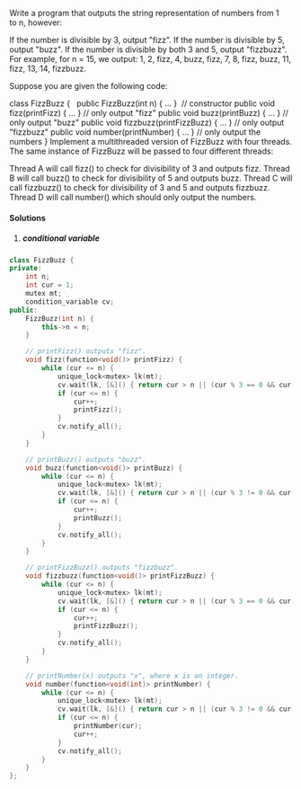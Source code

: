 Write a program that outputs the string representation of numbers from 1 to n, however:

If the number is divisible by 3, output "fizz".
If the number is divisible by 5, output "buzz".
If the number is divisible by both 3 and 5, output "fizzbuzz".
For example, for n = 15, we output: 1, 2, fizz, 4, buzz, fizz, 7, 8, fizz, buzz, 11, fizz, 13, 14, fizzbuzz.

Suppose you are given the following code:

class FizzBuzz {
  public FizzBuzz(int n) { ... }               // constructor
  public void fizz(printFizz) { ... }          // only output "fizz"
  public void buzz(printBuzz) { ... }          // only output "buzz"
  public void fizzbuzz(printFizzBuzz) { ... }  // only output "fizzbuzz"
  public void number(printNumber) { ... }      // only output the numbers
}
Implement a multithreaded version of FizzBuzz with four threads. The same instance of FizzBuzz will be passed to four different threads:

Thread A will call fizz() to check for divisibility of 3 and outputs fizz.
Thread B will call buzz() to check for divisibility of 5 and outputs buzz.
Thread C will call fizzbuzz() to check for divisibility of 3 and 5 and outputs fizzbuzz.
Thread D will call number() which should only output the numbers.

#### Solutions

1. ##### conditional variable


```cpp
class FizzBuzz {
private:
    int n;
    int cur = 1;
    mutex mt;
    condition_variable cv;
public:
    FizzBuzz(int n) {
        this->n = n;
    }

    // printFizz() outputs "fizz".
    void fizz(function<void()> printFizz) {
        while (cur <= n) {
            unique_lock<mutex> lk(mt);
            cv.wait(lk, [&]() { return cur > n || (cur % 3 == 0 && cur % 5 != 0); });
            if (cur <= n) {
                cur++;
                printFizz();
            }
            cv.notify_all();
        }
    }

    // printBuzz() outputs "buzz".
    void buzz(function<void()> printBuzz) {
        while (cur <= n) {
            unique_lock<mutex> lk(mt);
            cv.wait(lk, [&]() { return cur > n || (cur % 3 != 0 && cur % 5 == 0); });
            if (cur <= n) {
                cur++;
                printBuzz();
            }
            cv.notify_all();
        }
    }

    // printFizzBuzz() outputs "fizzbuzz".
	void fizzbuzz(function<void()> printFizzBuzz) {
        while (cur <= n) {
            unique_lock<mutex> lk(mt);
            cv.wait(lk, [&]() { return cur > n || (cur % 3 == 0 && cur % 5 == 0); });
            if (cur <= n) {
                cur++;
                printFizzBuzz();
            }
            cv.notify_all();
        }
    }

    // printNumber(x) outputs "x", where x is an integer.
    void number(function<void(int)> printNumber) {
        while (cur <= n) {
            unique_lock<mutex> lk(mt);
            cv.wait(lk, [&]() { return cur > n || (cur % 3 != 0 && cur % 5 != 0); });
            if (cur <= n) {
                printNumber(cur);
                cur++;
            }
            cv.notify_all();
        }
    }
};
```